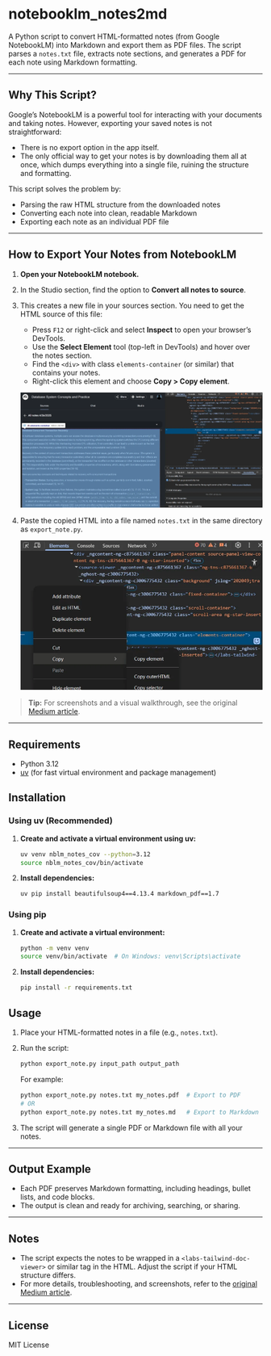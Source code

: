 # notebooklm_notes2md

A Python script to convert HTML-formatted notes (from Google NotebookLM) into Markdown and export them as PDF files. The script parses a `notes.txt` file, extracts note sections, and generates a PDF for each note using Markdown formatting.

---

## Why This Script?

Google’s NotebookLM is a powerful tool for interacting with your documents and taking notes. However, exporting your saved notes is not straightforward:

- There is no export option in the app itself.
- The only official way to get your notes is by downloading them all at once, which dumps everything into a single file, ruining the structure and formatting.

This script solves the problem by:

- Parsing the raw HTML structure from the downloaded notes
- Converting each note into clean, readable Markdown
- Exporting each note as an individual PDF file

---

## How to Export Your Notes from NotebookLM

1. **Open your NotebookLM notebook.**
2. In the Studio section, find the option to **Convert all notes to source**.
3. This creates a new file in your sources section. You need to get the HTML source of this file:
   - Press `F12` or right-click and select **Inspect** to open your browser’s DevTools.
   - Use the **Select Element** tool (top-left in DevTools) and hover over the notes section.
   - Find the `<div>` with class `elements-container` (or similar) that contains your notes.
   - Right-click this element and choose **Copy > Copy element**.

   ![Selecting and copying the elements container in DevTools](images/devtools_copy_element.png)

4. Paste the copied HTML into a file named `notes.txt` in the same directory as `export_note.py`.

   ![NotebookLM elements container highlighted in browser](images/notebooklm_elements_container.png)

> **Tip:** For screenshots and a visual walkthrough, see the original [Medium article](https://vivekhere.medium.com/how-to-export-google-notebooklm-saved-notes-as-pdf-10b5ce6c6c10).

---

## Requirements

- Python 3.12
- [uv](https://github.com/astral-sh/uv) (for fast virtual environment and package management)

## Installation

### Using uv (Recommended)

1. **Create and activate a virtual environment using uv:**

   ```bash
   uv venv nblm_notes_cov --python=3.12
   source nblm_notes_cov/bin/activate
   ```

2. **Install dependencies:**

   ```bash
   uv pip install beautifulsoup4==4.13.4 markdown_pdf==1.7
   ```

### Using pip

1. **Create and activate a virtual environment:**

   ```bash
   python -m venv venv
   source venv/bin/activate  # On Windows: venv\Scripts\activate
   ```

2. **Install dependencies:**

   ```bash
   pip install -r requirements.txt
   ```

## Usage

1. Place your HTML-formatted notes in a file (e.g., `notes.txt`).
2. Run the script:

   ```bash
   python export_note.py input_path output_path
   ```

   For example:
   ```bash
   python export_note.py notes.txt my_notes.pdf  # Export to PDF
   # OR
   python export_note.py notes.txt my_notes.md   # Export to Markdown
   ```

3. The script will generate a single PDF or Markdown file with all your notes.

---

## Output Example

- Each PDF preserves Markdown formatting, including headings, bullet lists, and code blocks.
- The output is clean and ready for archiving, searching, or sharing.

---

## Notes

- The script expects the notes to be wrapped in a `<labs-tailwind-doc-viewer>` or similar tag in the HTML. Adjust the script if your HTML structure differs.
- For more details, troubleshooting, and screenshots, refer to the [original Medium article](https://vivekhere.medium.com/how-to-export-google-notebooklm-saved-notes-as-pdf-10b5ce6c6c10).

---

## License
MIT License
